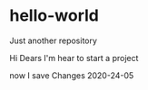 # hello-world
Just another repository

Hi Dears
I'm hear to start a project

now I save Changes 2020-24-05
